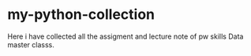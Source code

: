 # my-python-collection
Here i have collected all the assigment and lecture note of pw skills Data master classs.
